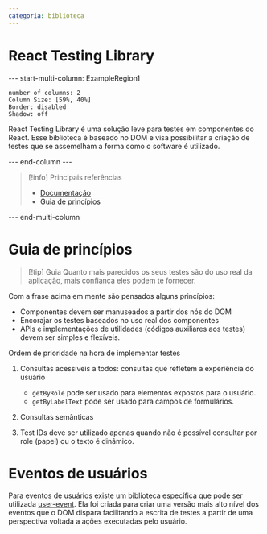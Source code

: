 ```yaml
---
categoria: biblioteca
---
```

# React Testing Library

--- start-multi-column: ExampleRegion1  
```column-settings  
number of columns: 2
Column Size: [59%, 40%]
Border: disabled
Shadow: off
```

 React Testing Library é uma solução leve para testes em componentes do React. Esse biblioteca é baseado no DOM  e visa possibilitar a criação de testes que se assemelham a forma como o software é utilizado.
 
--- end-column ---

> [!info] Principais referências
>- [Documentação](https://testing-library.com/docs/react-testing-library/intro/)
>- [Guia de princípios](https://testing-library.com/docs/guiding-principles/)

--- end-multi-column


# Guia de princípios

> [!tip] Guia
> Quanto mais parecidos os seus testes são do uso real da aplicação, mais confiança eles podem te fornecer.

Com a frase acima em mente são pensados alguns princípios:

- Componentes devem ser manuseados a partir dos nós do DOM
- Encorajar os testes baseados no uso real dos componentes
- APIs e implementações de utilidades (códigos auxiliares aos testes) devem ser simples e flexíveis.

Ordem de prioridade na hora de implementar testes

1. Consultas acessíveis a todos: consultas que refletem a experiência do usuário
	- `getByRole` pode ser usado para elementos expostos para o usuário.
	- `getByLabelText` pode ser usado para campos de formulários.

2. Consultas semânticas

3. Test IDs deve ser utilizado apenas quando não é possível consultar por role (papel) ou o texto é dinâmico.

# Eventos de usuários

Para eventos de usuários existe um biblioteca específica que pode ser utilizada [user-event](https://testing-library.com/docs/user-event/intro). Ela foi criada para criar uma versão mais alto nível dos eventos que o DOM dispara facilitando a escrita de testes a partir de uma perspectiva voltada a ações executadas pelo usuário.